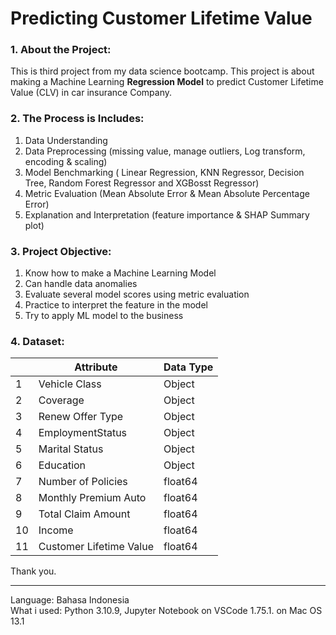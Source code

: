<h1>Predicting Customer Lifetime Value</h1>

### **1. About the Project:**

This is third project from my data science bootcamp. This project is about making a Machine Learning **Regression Model** to predict Customer Lifetime Value (CLV) in car insurance Company. 

### **2. The Process is Includes:**
1. Data Understanding 
2. Data Preprocessing (missing value, manage outliers, Log transform, encoding & scaling)
3. Model Benchmarking ( Linear Regression, KNN Regressor, Decision Tree, Random Forest Regressor and XGBosst Regressor)
4. Metric Evaluation (Mean Absolute Error & Mean Absolute Percentage Error)
5. Explanation and Interpretation (feature importance & SHAP Summary plot)

### **3. Project Objective:**
1. Know how to make a Machine Learning Model
1. Can handle data anomalies
2. Evaluate several model scores using metric evaluation
3. Practice to interpret the feature in the model
4. Try to apply ML model to the business

### **4. Dataset:**

|  | **Attribute** | **Data Type** | 
| --- | --- | --- |
| 1 | Vehicle Class | Object | 
| 2 | Coverage | Object | 
| 3 | Renew Offer Type  | Object | 
| 4 | EmploymentStatus | Object | 
| 5 | Marital Status  | Object | 
| 6 | Education | Object |
| 7 | Number of Policies | float64 | 
| 8 | Monthly Premium Auto | float64 | 
| 9 | Total Claim Amount  | float64 | 
| 10 | Income | float64 | 
| 11 | Customer Lifetime Value | float64 | 
Thank you.
***

Language: Bahasa Indonesia<br>
What i used: Python 3.10.9, Jupyter Notebook on VSCode 1.75.1. on Mac OS 13.1




